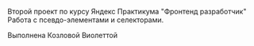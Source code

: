 Второй проект по курсу Яндекс Практикума "Фронтенд разработчик"
Работа с псевдо-элементами и селекторами.



Выполнена Козловой Виолеттой